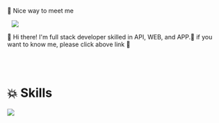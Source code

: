 🤞 Nice way to meet me

<a href="https://jeoniee.tistory.com/">
    <img 
        src="http://img.shields.io/badge/-Tech%20Blog-655ced?style=flat&logo=github&link=https://jeoniee.tistory.com/"
        style="height : auto; margin-left : 10px; margin-right : 10px;"/>
</a>


👋  Hi there! I'm full stack developer skilled in API, WEB, and APP.🚀
if you want to know me, please click above link 🫧

<br><br>
# 💥 Skills
<img src="https://img.shields.io/badge/Android-3DDC84?style=flat-square&logo=Android&logoColor=white"/>

<!--
**Jeoniee/Jeoniee** is a ✨ _special_ ✨ repository because its `README.md` (this file) appears on your GitHub profile.

Here are some ideas to get you started:

- 🔭 I’m currently working on ...
- 🌱 I’m currently learning ...
- 👯 I’m looking to collaborate on ...
- 🤔 I’m looking for help with ...
- 💬 Ask me about ...
- 📫 How to reach me: ...
- 😄 Pronouns: ...
- ⚡ Fun fact: ...
-->
